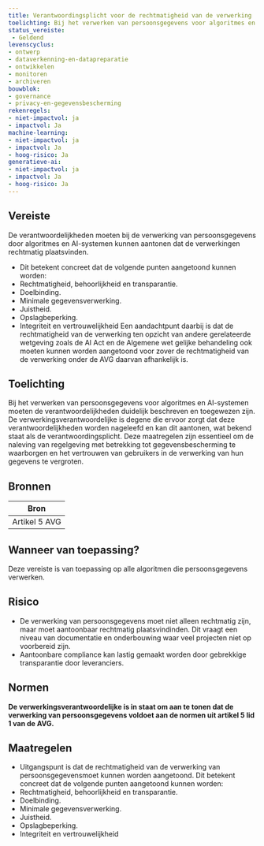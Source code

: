 ```yaml
---
title: Verantwoordingsplicht voor de rechtmatigheid van de verwerking
toelichting: Bij het verwerken van persoonsgegevens voor algoritmes en AI-systemen moeten de verantwoordelijkheden kunnen aantonen dat de verwerking rechtmatig is.
status_vereiste: 
 - Geldend
levenscyclus: 
- ontwerp
- dataverkenning-en-datapreparatie
- ontwikkelen
- monitoren
- archiveren
bouwblok: 
- governance
- privacy-en-gegevensbescherming
rekenregels: 
- niet-impactvol: ja
- impactvol: Ja
machine-learning: 
- niet-impactvol: ja
- impactvol: Ja
- hoog-risico: Ja
generatieve-ai: 
- niet-impactvol: ja
- impactvol: Ja
- hoog-risico: Ja
---
```


<!-- tags -->
## Vereiste

De verantwoordelijkheden moeten bij de verwerking van persoonsgegevens door algoritmes en AI-systemen kunnen aantonen dat de verwerkingen rechtmatig plaatsvinden.
- Dit betekent concreet dat de volgende punten aangetoond kunnen worden:
 - Rechtmatigheid, behoorlijkheid en transparantie.
 - Doelbinding.
 - Minimale gegevensverwerking.
 - Juistheid.
 - Opslagbeperking.
 - Integriteit en vertrouwelijkheid
Een aandachtpunt daarbij is dat de rechtmatigheid van de verwerking ten opzicht van andere gerelateerde wetgeving zoals de AI Act en de Algemene wet gelijke behandeling ook moeten kunnen worden aangetoond voor zover de rechtmatigheid van de verwerking onder de AVG daarvan afhankelijk is.

## Toelichting 

Bij het verwerken van persoonsgegevens voor algoritmes en AI-systemen moeten de verantwoordelijkheden duidelijk beschreven en toegewezen zijn.
De verwerkingsverantwoordelijke is degene die ervoor zorgt dat deze verantwoordelijkheden worden nageleefd en kan dit aantonen, wat bekend staat als de verantwoordingsplicht.
Deze maatregelen zijn essentieel om de naleving van regelgeving met betrekking tot gegevensbescherming te waarborgen en het vertrouwen van gebruikers in de verwerking van hun gegevens te vergroten.

## Bronnen 

| Bron                        |
|-------------|
|Artikel 5 AVG|

## Wanneer van toepassing? 
Deze vereiste is van toepassing op alle algoritmen die persoonsgegevens verwerken.


## Risico 

- De verwerking van persoonsgegevens moet niet alleen rechtmatig zijn, maar moet aantoonbaar rechtmatig plaatsvindinden. Dit vraagt een niveau van documentatie en onderbouwing waar veel projecten niet op voorbereid zijn.
- Aantoonbare compliance kan lastig gemaakt worden door gebrekkige transparantie door leveranciers.

## Normen 

**De verwerkingsverantwoordelijke is in staat om aan te tonen dat de verwerking van persoonsgegevens voldoet aan de normen uit artikel 5 lid 1 van de AVG.** 

## Maatregelen 

- Uitgangspunt is dat de rechtmatigheid van de verwerking van persoonsgegevensmoet kunnen worden aangetoond. Dit betekent concreet dat de volgende punten aangetoond kunnen worden:
 - Rechtmatigheid, behoorlijkheid en transparantie.
 - Doelbinding.
 - Minimale gegevensverwerking.
 - Juistheid.
 - Opslagbeperking.
 - Integriteit en vertrouwelijkheid
